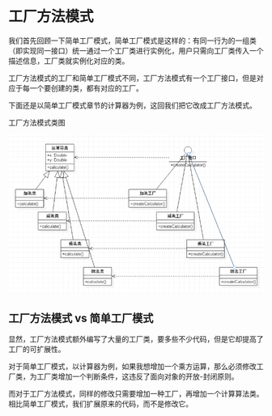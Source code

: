 # 工厂方法模式

我们首先回顾一下简单工厂模式，简单工厂模式是这样的：有同一行为的一组类（即实现同一接口）统一通过一个工厂类进行实例化，用户只需向工厂类传入一个描述信息，工厂类就实例化对应的类。

工厂方法模式的工厂和简单工厂模式不同，工厂方法模式有一个工厂接口，但是对应于每一个要创建的类，都有对应的工厂。

下面还是以简单工厂模式章节的计算器为例，这回我们把它改成工厂方法模式。

工厂方法模式类图

![](res/1.png)

## 工厂方法模式 vs 简单工厂模式

显然，工厂方法模式额外编写了大量的工厂类，要多些不少代码，但是它却提高了工厂的可扩展性。

对于简单工厂模式，以计算器为例，如果我想增加一个乘方运算，那么必须修改工厂类，为工厂类增加一个判断条件，这违反了面向对象的开放-封闭原则。

而对于工厂方法模式，同样的修改只需要增加一种工厂，再增加一个计算算法类。相比简单工厂模式，我们扩展原来的代码，而不是修改它。
